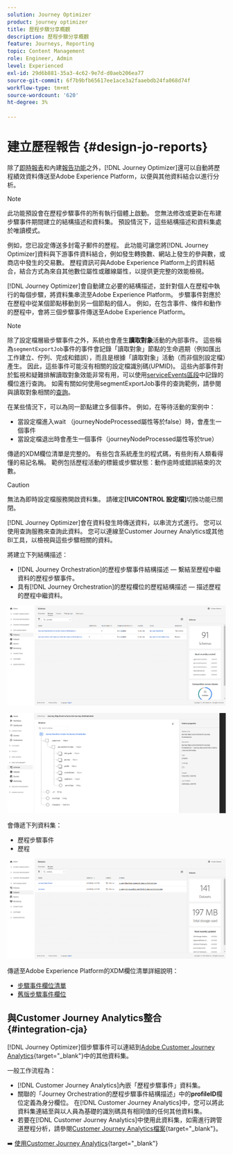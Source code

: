 ```yaml
---
solution: Journey Optimizer
product: journey optimizer
title: 歷程步驟分享概觀
description: 歷程步驟分享概觀
feature: Journeys, Reporting
topic: Content Management
role: Engineer, Admin
level: Experienced
exl-id: 29d6b881-35a3-4c62-9e7d-d0aeb206ea77
source-git-commit: 6f7b9bfb65617ee1ace3a2faaebdb24fa068d74f
workflow-type: tm+mt
source-wordcount: '620'
ht-degree: 3%

---
```


# 建立歷程報告 {#design-jo-reports}

除了[即時報表](live-report.md)和內建[報告功能](report-gs-cja.md)之外，[!DNL Journey Optimizer]還可以自動將歷程績效資料傳送至Adobe Experience Platform，以便與其他資料結合以進行分析。

>[!NOTE]
>
>此功能預設會在歷程步驟事件的所有執行個體上啟動。 您無法修改或更新在布建步驟事件期間建立的結構描述和資料集。 預設情況下，這些結構描述和資料集處於唯讀模式。

例如，您已設定傳送多封電子郵件的歷程。 此功能可讓您將[!DNL Journey Optimizer]資料與下游事件資料結合，例如發生轉換數、網站上發生的參與數，或商店中發生的交易數。 歷程資訊可與Adobe Experience Platform上的資料結合，結合方式為來自其他數位屬性或離線屬性，以提供更完整的效能檢視。

[!DNL Journey Optimizer]會自動建立必要的結構描述，並針對個人在歷程中執行的每個步驟，將資料集串流至Adobe Experience Platform。 步驟事件對應於在歷程中從某個節點移動到另一個節點的個人。 例如，在包含事件、條件和動作的歷程中，會將三個步驟事件傳送至Adobe Experience Platform。

>[!NOTE]
>
>除了設定檔層級步驟事件之外，系統也會產生&#x200B;**讀取對象**&#x200B;活動的內部事件。 這些稱為`segmentExportJob`事件的事件會記錄「讀取對象」節點的生命週期（例如匯出工作建立、佇列、完成和錯誤），而且是根據「讀取對象」活動（而非個別設定檔）產生。 因此，這些事件可能沒有相關的設定檔識別碼(UPMID)。 這些內部事件對於監視和疑難排解讀取對象效能非常有用，可以使用[serviceEvents區段](../reports/sharing-field-list.md#servicevents-field)中記錄的欄位進行查詢。 如需有關如何使用segmentExportJob事件的查詢範例，請參閱與讀取對象相關的[查詢](../reports/query-examples.md#read-segment-queries)。

在某些情況下，可以為同一節點建立多個事件。 例如，在等待活動的案例中：

* 當設定檔進入wait （journeyNodeProcessed屬性等於false）時，會產生一個事件
* 當設定檔退出時會產生一個事件（journeyNodeProcessed屬性等於true）

傳遞的XDM欄位清單是完整的。 有些包含系統產生的程式碼，有些則有人類看得懂的易記名稱。 範例包括歷程活動的標籤或步驟狀態：動作逾時或錯誤結束的次數。

>[!CAUTION]
>
>無法為即時設定檔服務開啟資料集。 請確定&#x200B;**[!UICONTROL 設定檔]**&#x200B;切換功能已關閉。

[!DNL Journey Optimizer]會在資料發生時傳送資料，以串流方式進行。 您可以使用查詢服務來查詢此資料。 您可以連線至Customer Journey Analytics或其他BI工具，以檢視與這些步驟相關的資料。

將建立下列結構描述：

* [!DNL Journey Orchestration]的歷程步驟事件結構描述 — 繫結至歷程中繼資料的歷程步驟事件。
* 具有[!DNL Journey Orchestration]的歷程欄位的歷程結構描述 — 描述歷程的歷程中繼資料。

![](assets/sharing1.png)

![](assets/sharing2.png)

會傳遞下列資料集：

* 歷程步驟事件
* 歷程

![](assets/sharing3.png)

傳遞至Adobe Experience Platform的XDM欄位清單詳細說明：

* [步驟事件欄位清單](../reports/sharing-field-list.md)
* [舊版步驟事件欄位](../reports/sharing-legacy-fields.md)

## 與Customer Journey Analytics整合 {#integration-cja}

[!DNL Journey Optimizer]個步驟事件可以連結到[Adobe Customer Journey Analytics](https://experienceleague.adobe.com/docs/analytics-platform/using/cja-overview/cja-overview.html?lang=zh-Hant){target="_blank"}中的其他資料集。

一般工作流程為：

* [!DNL Customer Journey Analytics]內嵌「歷程步驟事件」資料集。
* 關聯的「Journey Orchestration的歷程步驟事件結構描述」中的&#x200B;**profileID**&#x200B;欄位定義為身分欄位。 在[!DNL Customer Journey Analytics]中，您可以將此資料集連結至與以人員為基礎的識別碼具有相同值的任何其他資料集。
* 若要在[!DNL Customer Journey Analytics]中使用此資料集，如需進行跨管道歷程分析，請參閱[Customer Journey Analytics檔案](https://experienceleague.adobe.com/docs/analytics-platform/using/cja-usecases/cross-channel.html?lang=zh-Hant){target="_blank"}。

➡️ [使用Customer Journey Analytics](cja-ajo.md){target="_blank"}

